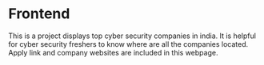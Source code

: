 # Frontend
This is a project displays top cyber security companies in india.
It is helpful for cyber security freshers to know where are all the companies located.
Apply link and company websites are included in this webpage.
